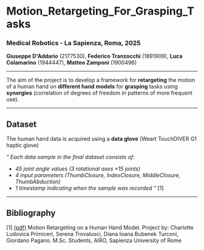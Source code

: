 # Motion_Retargeting_For_Grasping_Tasks
### Medical Robotics - La Sapienza, Roma, 2025
**Giuseppe D'Addario** (2177530), **Federico Tranzocchi** (1891909), 
**Luca Colamarino** (1944447), **Matteo Zamponi** (1900496)

---
The aim of the project is to develop a framework for **retargeting** the motion of a human hand on 
**different hand models** for **grasping** tasks using **synergies** (correlation of degrees of freedom in 
patterns of more frequent use).

---
## Dataset

The human hand data is acquired using a **data glove** (Weart TouchDIVER G1 haptic glove)

_" Each data sample in the final dataset consists of:_
- _45 joint angle values (3 rotational axes ×15 joints)_
- _4 input parameters (ThumbClosure, IndexClosure, MiddleClosure, ThumbAbduction)_
- _1 timestamp indicating when the sample was recorded "_ [1]

---
## Bibliography
[1] [(pdf)](docs/Motion_Retargeting_on_a_Human_Hand_Model.pdf) Motion Retargeting on a Human Hand Model. Project by: Charlotte Ludovica Primiceri, Serena Trovalusci, 
Diana Ioana Bubenek Turconi, Giordano Pagano. M.Sc. Students, AIRO, Sapienza University of Rome